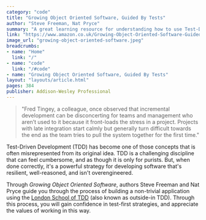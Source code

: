 ```yaml
---
category: "code"
title: "Growing Object Oriented Software, Guided By Tests"
author: "Steve Freeman, Nat Pryce"
summary: "A great learning resource for understanding how to use Test-Driven Development as a design strategy for building software that's resilient and user-focused."
link: "https://www.amazon.co.uk/Growing-Object-Oriented-Software-Guided-Signature/dp/0321503627/ref=sr_1_1?crid=TV4593IIR6UQ&keywords=growing+object+oriented+software+guided+by+tests&qid=1636495870&sprefix=growing+object+o%2Cstripbooks%2C163&sr=8-1"
image_url: "growing-object-oriented-software.jpeg"
breadcrumbs:
- name: "Home"
  link: "/"
- name: "code"
  link: "/#code"
- name: "Growing Object Oriented Software, Guided By Tests"
layout: "layouts/article.html"
pages: 384
publisher: Addison-Wesley Professional
---
```


> "Fred Tingey, a colleague, once observed that incremental development can be disconcerting for teams and management who aren’t used to it because it front-loads the stress in a project. Projects with late integration start calmly but generally turn difficult towards the end as the team tries to pull the system together for the first time."

Test-Driven Development (TDD) has become one of those concepts that is often misrepresented from its original idea. TDD is a challenging discipline that can feel cumbersome, and as though it is only for purists. But, when done correctly, it's a powerful strategy for developing software that's resilient, well-reasoned, and isn't overengineered.

Through _Growing Object Oriented Software_, authors Steve Freeman and Nat Pryce guide you through the process of building a non-trivial application using the [London School of TDD](https://medium.com/@adrianbooth/test-driven-development-wars-detroit-vs-london-classicist-vs-mockist-9956c78ae95f) (also known as outside-in TDD). Through this process, you will gain confidence in test-first strategies, and appreciate the values of working in this way.

